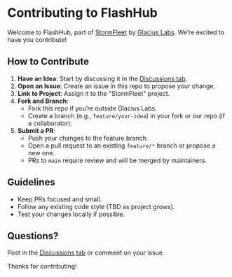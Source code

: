 # Contributing to FlashHub

Welcome to FlashHub, part of [StormFleet](https://github.com/orgs/Glacius-Labs/projects/1) by [Glacius Labs](https://github.com/Glacius-Labs). We’re excited to have you contribute!

## How to Contribute
1. **Have an Idea**: Start by discussing it in the [Discussions tab](https://github.com/Glacius-Labs/FlashHub/discussions).
2. **Open an Issue**: Create an issue in this repo to propose your change.
3. **Link to Project**: Assign it to the "StormFleet" project.
4. **Fork and Branch**:  
   - Fork this repo if you’re outside Glacius Labs.  
   - Create a branch (e.g., `feature/your-idea`) in your fork or our repo (if a collaborator).
5. **Submit a PR**:  
   - Push your changes to the feature branch.  
   - Open a pull request to an existing `feature/*` branch or propose a new one.  
   - PRs to `main` require review and will be merged by maintainers.

## Guidelines
- Keep PRs focused and small.
- Follow any existing code style (TBD as project grows).
- Test your changes locally if possible.

## Questions?
Post in the [Discussions tab](https://github.com/Glacius-Labs/FlashHub/discussions) or comment on your issue.

Thanks for contributing!
